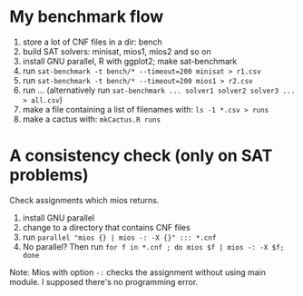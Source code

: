 # My benchmark flow

1. store a lot of CNF files in a dir: bench
1. build SAT solvers: minisat, mios1, mios2 and so on
1. install GNU parallel, R with ggplot2; make sat-benchmark
1. run `sat-benchmark -t bench/* --timeout=200 minisat > r1.csv`
1. run `sat-benchmark -t bench/* --timeout=200 mios1 > r2.csv`
1. run ... (alternatively run `sat-benchmark ... solver1 solver2 solver3 ... > all.csv`)
1. make a file containing a list of filenames with: `ls -1 *.csv > runs`
1. make a cactus with: `mkCactus.R runs`

# A consistency check (only on SAT problems)

Check assignments which mios returns.

1. install GNU parallel
1. change to a directory that contains CNF files
1. run `parallel "mios {} | mios -: -X {}" ::: *.cnf`
1. No parallel? Then run `for f in *.cnf ; do mios $f | mios -: -X $f; done`

Note: Mios with option `-:` checks the assignment without using main module.
I supposed there's no programming error.
